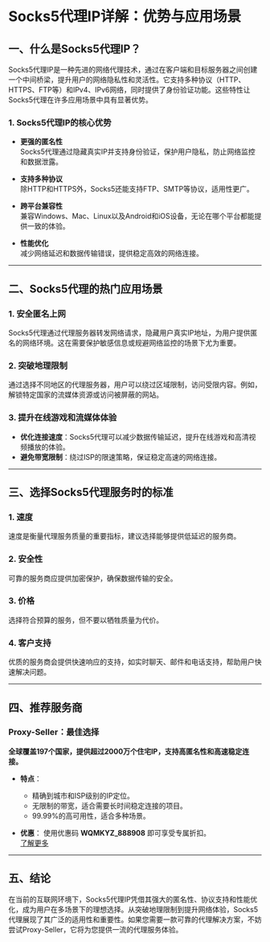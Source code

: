 # Socks5代理IP详解：优势与应用场景

## 一、什么是Socks5代理IP？

Socks5代理IP是一种先进的网络代理技术，通过在客户端和目标服务器之间创建一个中间桥梁，提升用户的网络隐私性和灵活性。它支持多种协议（HTTP、HTTPS、FTP等）和IPv4、IPv6网络，同时提供了身份验证功能。这些特性让Socks5代理在许多应用场景中具有显著优势。

### 1. Socks5代理IP的核心优势

- **更强的匿名性**  
  Socks5代理通过隐藏真实IP并支持身份验证，保护用户隐私，防止网络监控和数据泄露。

- **支持多种协议**  
  除HTTP和HTTPS外，Socks5还能支持FTP、SMTP等协议，适用性更广。

- **跨平台兼容性**  
  兼容Windows、Mac、Linux以及Android和iOS设备，无论在哪个平台都能提供一致的体验。

- **性能优化**  
  减少网络延迟和数据传输错误，提供稳定高效的网络连接。

---

## 二、Socks5代理的热门应用场景

### 1. 安全匿名上网

Socks5代理通过代理服务器转发网络请求，隐藏用户真实IP地址，为用户提供匿名的网络环境。这在需要保护敏感信息或规避网络监控的场景下尤为重要。

### 2. 突破地理限制

通过选择不同地区的代理服务器，用户可以绕过区域限制，访问受限内容。例如，解锁特定国家的流媒体资源或访问被屏蔽的网站。

### 3. 提升在线游戏和流媒体体验

- **优化连接速度**：Socks5代理可以减少数据传输延迟，提升在线游戏和高清视频播放的体验。
- **避免带宽限制**：绕过ISP的限速策略，保证稳定高速的网络连接。

---

## 三、选择Socks5代理服务时的标准

### 1. **速度**
速度是衡量代理服务质量的重要指标，建议选择能够提供低延迟的服务商。

### 2. **安全性**
可靠的服务商应提供加密保护，确保数据传输的安全。

### 3. **价格**
选择符合预算的服务，但不要以牺牲质量为代价。

### 4. **客户支持**
优质的服务商会提供快速响应的支持，如实时聊天、邮件和电话支持，帮助用户快速解决问题。

---

## 四、推荐服务商

### Proxy-Seller：最佳选择

**全球覆盖197个国家，提供超过2000万个住宅IP，支持高匿名性和高速稳定连接。**

- **特点**：
  - 精确到城市和ISP级别的IP定位。
  - 无限制的带宽，适合需要长时间稳定连接的项目。
  - 99.99%的高可用性，适合多种场景。

- **优惠**：
  使用优惠码 **WQMKYZ_888908** 即可享受专属折扣。  
  [了解更多](https://bit.ly/proxy-seller-coupon)

---

## 五、结论

在当前的互联网环境下，Socks5代理IP凭借其强大的匿名性、协议支持和性能优化，成为用户在多场景下的理想选择。从突破地理限制到提升网络体验，Socks5代理展现了其广泛的适用性和重要性。如果您需要一款可靠的代理解决方案，不妨尝试Proxy-Seller，它将为您提供一流的代理服务体验。
